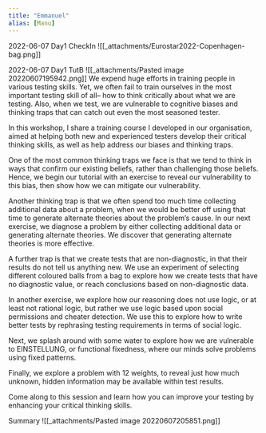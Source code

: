 ```yaml
---
title: "Emmanuel"
alias: [Manu]
---
```

2022-06-07 Day1 CheckIn
![[_attachments/Eurostar2022-Copenhagen-bag.png]]

2022-06-07 Day1 TutB
![[_attachments/Pasted image 20220607195942.png]]
We expend huge efforts in training people in various testing skills. Yet, we often fail to train ourselves in the most important testing skill of all– how to think critically about what we are testing. Also, when we test, we are vulnerable to cognitive biases and thinking traps that can catch out even the most seasoned tester.

In this workshop, I share a training course I developed in our organisation, aimed at helping both new and experienced testers develop their critical thinking skills, as well as help address our biases and thinking traps.

One of the most common thinking traps we face is that we tend to think in ways that confirm our existing beliefs, rather than challenging those beliefs. Hence, we begin our tutorial with an exercise to reveal our vulnerability to this bias, then show how we can mitigate our vulnerability.

Another thinking trap is that we often spend too much time collecting additional data about a problem, when we would be better off using that time to generate alternate theories about the problem’s cause. In our next exercise, we diagnose a problem by either collecting additional data or generating alternate theories. We discover that generating alternate theories is more effective.

A further trap is that we create tests that are non-diagnostic, in that their results do not tell us anything new. We use an experiment of selecting different coloured balls from a bag to explore how we create tests that have no diagnostic value, or reach conclusions based on non-diagnostic data.

In another exercise, we explore how our reasoning does not use logic, or at least not rational logic, but rather we use logic based upon social permissions and cheater detection. We use this to explore how to write better tests by rephrasing testing requirements in terms of social logic.

Next, we splash around with some water to explore how we are vulnerable to EINSTELLUNG, or functional fixedness, where our minds solve problems using fixed patterns.

Finally, we explore a problem with 12 weights, to reveal just how much unknown, hidden information may be available within test results.

Come along to this session and learn how you can improve your testing by enhancing your critical thinking skills.

Summary
![[_attachments/Pasted image 20220607205851.png]]